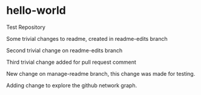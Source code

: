 # hello-world
Test Repository

Some trivial changes to readme, created in readme-edits branch

Second trivial change on readme-edits branch

Third trivial change added for pull request comment

New change on manage-readme branch, this change was made for testing.


Adding change to explore the github network graph.
